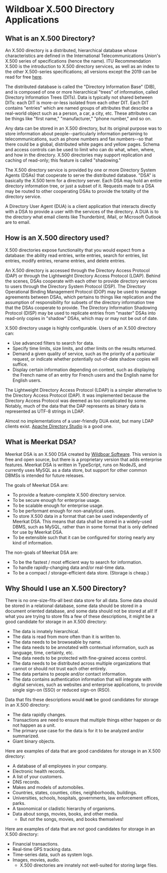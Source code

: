 # Wildboar X.500 Directory Applications

## What is an X.500 Directory?

An X.500 directory is a distributed, hierarchical database whose characteristics
are defined in the International Telecommunications Union's X.500 series of
specifications (hence the name). ITU Recommendation X.500 is the introduction
to X.500 directory services, as well as an index to the other X.500-series
specifications; all versions except the 2019 can be read for free
[here](https://www.itu.int/rec/T-REC-X.500/en).

The distributed database is called the "Directory Information Base" (DIB), and
is composed of one or more hierarchical "trees" of information, called
Directory Information Trees (DITs). Data is typically not shared between DITs:
each DIT is more-or-less isolated from each other DIT. Each DIT contains
"entries" which are named groups of attributes that describe a real-world object
such as a person, a car, a city, etc. These attributes can be things like
"first name," "manufacturer," "phone number," and so on.

Any data can be stored in an X.500 directory, but its original purpose was to
store information about people--particularly information pertaining to
telecommunications, such as phone numbers and fax numbers--so that there could
be a global, distributed white pages and yellow pages. Schema and access
controls can be used to limit who can do what, when, where, and how in the
directory. X.500 directories may support replication and caching of read-only;
this feature is called "shadowing."

The X.500 directory service is provided by one or more Directory System Agents
(DSAs) that cooperate to serve the distributed database. "DSA" is basically the
X.500 term for a directory server. Each DSA may hold an entire directory
information tree, or just a subset of it. Requests made to a DSA may be routed
to other cooperating DSAs to provide the totality of the directory service.

A Directory User Agent (DUA) is a client application that interacts directly
with a DSA to provide a user with the services of the directory. A DUA is to the
directory what email clients like Thunderbird, iMail, or Microsoft Outlook are
to email.

## How is an X.500 directory used?

X.500 directories expose functionality that you would expect from a database:
the ability read entries, write entries, search for entries, list entries,
modify entries, rename entries, and delete entries.

An X.500 directory is accessed through the Directory Access Protocol (DAP) or
through the Lightweight Directory Access Protocol (LDAP). Behind the scenes,
DSAs cooperate with each other to provide directory services to users through
the Directory System Protocol (DSP). The Directory Operational Binding
Management Protocol (DOP) may be used to manage agreements between DSAs, which
pertains to things like replication and the assumption of responsibility for
subsets of the directory information tree that the DSAs cooperate to provide.
The Directory Information Shadowing Protocol (DISP) may be used to replicate
entries from "master" DSAs into read-only copies in "shadow" DSAs, which may or
may not be out of date.

X.500 directory usage is highly configurable. Users of an X.500 directory can:

- Use advanced filters to search for data.
- Specify time limits, size limits, and other limits on the results returned.
- Demand a given quality of service, such as the priority of a particular
  request, or indicate whether potentially out-of-date shadow copies will
  suffice.
- Display certain information depending on context, such as
  displaying the French name of an entry for French users and the English name
  for English users.

The Lightweight Directory Access Protocol (LDAP) is a simpler alternative to the
Directory Access Protocol (DAP). It was implemented because the Directory Access
Protocol was deemed as too complicated by some. Notably, much of the data that
the DAP represents as binary data is represented as UTF-8 strings in LDAP.

Almost no implementations of a user-friendly DUA exist, but many LDAP clients
exist. [Apache Directory Studio](https://directory.apache.org/studio/) is a good
one.

## What is Meerkat DSA?

Meerkat DSA is an X.500 DSA created by
[Wildboar Software](https://wildboarsoftware.com/en). This version is free and
open source, but there is a proprietary version that adds enterprise features.
Meerkat DSA is written in TypeScript, runs on NodeJS, and currently uses MySQL
as a data store, but support for other common DBMSs is intended for future
releases.

The goals of Meerkat DSA are:

- To provide a feature-complete X.500 directory service.
- To be secure enough for enterprise usage.
- To be scalable enough for enterprise usage.
- To be performant enough for non-analytical uses.
- To store X.500 data in a format that can be used independently of Meerkat DSA.
  This means that data shall be stored in a widely-used DBMS, such as MySQL,
  rather than in some format that is only defined for use by Meerkat DSA.
- To be extensible such that it can be configured for storing nearly any kind of
  information.

The non-goals of Meerkat DSA are:

- To be the fastest / most efficient way to search for information.
- To handle rapidly-changing data and/or real-time data.
- To be a compact / storage-efficient data store. (Storage is cheap.)

## Why Should I use an X.500 Directory?

There is no one-size-fits-all best data store for all data. Some data should be
stored in a relational database, some data should be stored in a document
oriented database, and some data should not be stored at all! If what you are
trying to store fits a few of these descriptions, it might be a good candidate
for storage in an X.500 directory:

- The data is innately hierarchical.
- The data is read from more often than it is written to.
- The data needs to be browseable by name.
- The data needs to be annotated with contextual information, such as
  language, time, certainty, etc.
- The data needs to be protected with fine-grained access control.
- The data needs to be distributed across multiple organizations that cannot
  or should not trust each other entirely.
- The data pertains to people and/or contact information.
- The data contains authentication information that will integrate with
  digital services, such as websites and enterprise applications, to provide
  single sign-on (SSO) or reduced sign-on (RSO).

Data that fits these descriptions would **not** be good candidates for storage
in an X.500 directory:

- The data rapidly changes.
- Transactions are need to ensure that multiple things either happen or do not
  happen as a unit.
- The primary use case for the data is for it to be analyzed and/or summarized.
- Giant binary objects.

Here are examples of data that are good candidates for storage in an X.500
directory:

- A database of all employees in your company.
- Electronic health records.
- A list of your customers.
- DNS records.
- Makes and models of automobiles.
- Countries, states, counties, cities, neighborhoods, buildings.
- Universities, schools, hospitals, governments, law enforcement
  offices, parks.
- A taxonomical or cladistic hierarchy of organisms.
- Data about songs, movies, books, and other media.
  - But _not_ the songs, movies, and books themselves!

Here are examples of data that are _not_ good candidates for storage in an X.500
directory:

- Financial transactions.
- Real-time GPS tracking data.
- Time-series data, such as system logs.
- Images, movies, audio.
  - X.500 directories are innately not well-suited for storing large files.
